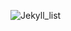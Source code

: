 ![Jekyll_list](https://img.shields.io/github/commit-activity/w/Hiroto-S/jekyll_list.svg?label=7%2F22&logo=jekyll_list&logoColor=blue)
